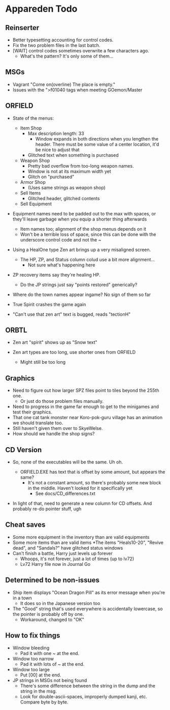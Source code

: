 # Appareden Todo

## Reinserter
* Better typesetting accounting for control codes.
* Fix the two problem files in the last batch.
* [WAIT] control codes sometimes overwrite a few characters ago.
	* What's the pattern? It's only some of them...

## MSGs
* Vagrant "Come on(overline) The place is empty."
* Issues with the ">f01040 tags when meeting GOemon/Master

## ORFIELD

* State of the menus:
	* Item Shop
		* Max description length: 33
			* Window expands in both directions when you lengthen the header. There must be some value of a center location, it'd be nice to adjust that
		* Glitched text when something is purchased
	* Weapon Shop
		* Pretty bad overflow from too-long weapon names.
		* Window is not at its maximum width yet
		* Glitch on "purchased"
	* Armor Shop
		* (Uses same strings as weapon shop)
	* Sell Items
		* Glitched header, glitched contents
	* Sell Equipment

* Equipment names need to be padded out to the max with spaces, or they'll leave garbage when you equip a shorter thing afterwards
	* Item names too; alignment of the shop menus depends on it
	* Won't be a terrible loss of space, since this can be done with the underscore control code and not the ~

* Using a HealOne type Zen art brings up a very misaligned screen.
	* The HP, ZP, and Status column colud use a bit more alignment...
		* Not sure what's happening here

* ZP recovery items say they're healing HP.
	* Do the JP strings just say "points restored" generically?

* Where do the town names appear ingame? No sign of them so far

* True Spirit crashes the game again

* "Can't use that zen art" text is bugged, reads "tectionH"

## ORBTL
* Zen art "spirit" shows up as "Snow text"

* Zen art types are too long, use shorter ones from ORFIELD
	* Might still be too long

## Graphics
* Need to figure out how larger SPZ files point to tiles beyond the 255th one.
	* Or just do those problem files manually.
* Need to progress in the game far enough to get to the minigames and test their graphics.
* That one cat tank monster near Koro-pok-guru village has an animation we should translate too.
* Still haven't given them over to SkyeWelse.
* How should we handle the shop signs?

## CD Version
* So, none of the executables will be the same. Uh oh.
	* ORFIELD.EXE has text that is offset by some amount, but appears the same?
		* It's not a constant amount, so there's probably some new block in the middle. Haven't looked for it specifically yet
			* See docs/CD_differences.txt

* In light of that, need to generate a new column for CD offsets. And probably re-do pointer stuff, ugh

## Cheat saves
* Some more equipment in the inventory than are valid equipments
* Some more items than are valid items
	*The items "Heals10-20", "Revive dead", and "Sandals?" have glitched status windows
* Can't finish a battle, Harry just levels up forever
	* Whoops, it's not forever, just a lot of times (up to lv72)
	* Lv72 Harry file now in Journal Go

## Determined to be non-issues
* Ship item displays "Ocean Dragon Pill" as its error message when you're in a town
	* It does so in the Japanese version too
* The "Good" string that's used everywhere is accidentally lowercase, so the pointer is probably off by one.
	* Workaround, changed to "OK"

## How to fix things
* Window bleeding
	* Pad it with one ~ at the end.
* Window too narrow
	* Pad it with lots of ~ at the end.
* Window too large
	* Put [00] at the end.
* JP strings in MSGs not being found
	* There's some difference between the string in the dump and the string in the msg.
	* Look for double-ascii-spaces, improperly dumped kanji, etc. Compare byte by byte.